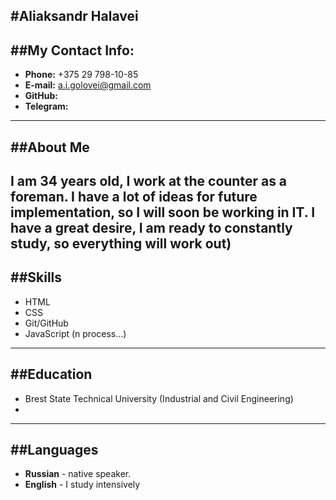 #Aliaksandr Halavei
----
##My Contact Info:
-----
* **Phone:** +375 29 798-10-85
* **E-mail:** a.i.golovei@gmail.com
* **GitHub:** 
* **Telegram:**
----
##About Me
--- 
I am 34 years old, I work at the counter as a foreman. I have a lot of ideas for future implementation, so I will soon be working in IT. 
I have a great desire, I am ready to constantly study, so everything will work out)
---
##Skills
---
* HTML
* CSS
* Git/GitHub
* JavaScript (n process…)
---
##Education
----
* Brest State Technical University (Industrial and Civil Engineering)
* 
----
##Languages
---
* **Russian** - native speaker.
* **English** - I study intensively 
 
